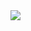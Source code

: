<picture>
<source
  srcset="https://github-readme-stats.vercel.app/api/top-langs/?username=victorrschmidt&layout=compact&theme=default"
  media="(prefers-color-scheme: light), (prefers-color-scheme: no-preference)"
/>        
<source
  srcset="https://github-readme-stats.vercel.app/api/top-langs/?username=victorrschmidt&layout=compact&theme=tokyonight"
  media="(prefers-color-scheme: dark)"
/>        
<img src="https://github-readme-stats.vercel.app/api/top-langs/?username=victorrschmidt">
</picture>
